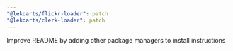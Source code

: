 ```yaml
---
"@lekoarts/flickr-loader": patch
"@lekoarts/clerk-loader": patch
---
```


Improve README by adding other package managers to install instructions
